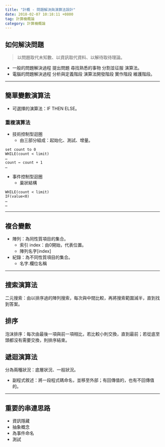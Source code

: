 ```yaml
---
title: "計概 - 問題解決與演算法設計"
date: 2018-02-07 10:18:11 +0800
tag: 計算機概論
category: 計算機概論
---
```

##  如何解決問題

>以問題取代未知數、以資訊取代資料、以解待取待理論。


- 一般的問題解決過程
提出問題 <i class="fa fa-long-arrow-right"></i> 尋找熟悉的事物 <i class="fa fa-long-arrow-right"></i> 分割並征服 <i class="fa fa-long-arrow-right"></i> 演算法。
- 電腦的問題解決過程
分析與定義階段 <i class="fa fa-long-arrow-right"></i> 演算法開發階段 <i class="fa fa-long-arrow-right"></i> 實作階段 <i class="fa fa-long-arrow-right"></i> 維護階段。



---
##  簡單變數演算法
- 可選擇的演算法：IF THEN ELSE。

### 重複演算法
- 技術控制型迴圈
	- 由三部分組成：起始化、測試、增量。

```
set count to 0
WHILE(count < limit)
…
count ← count + 1
…
```
- 事件控制型迴圈
	- 巢狀結構

```
WHILE(count < limit)
IF(value<0)
…
…
```

---
##  複合變數
- 陣列：為同性質項目的集合。
	- 索引 index：由0開始，代表位置。
	- 陣列名字[index]
- 紀錄：為不同性質項目的集合。
	- 名字.欄位名稱

---
##  搜索演算法
二元搜索：由以排序過的陣列搜索，每次與中間比較，再將搜索範圍減半，直到找到答案。
##  排序
泡沫排序：每次由最後一項與前一項相比，若比較小則交換，直到最前；若從底至頭都沒有需要交換，則排序結束。
##  遞迴演算法
分為兩種狀況：底層狀況、一般狀況。

- 副程式敘述：將一段程式碼命名，並移至外部；有回傳值的，也有不回傳值的。

---
##  重要的串連思路
- 資訊隱藏
- 抽象概念
- 為事件命名
- 測試